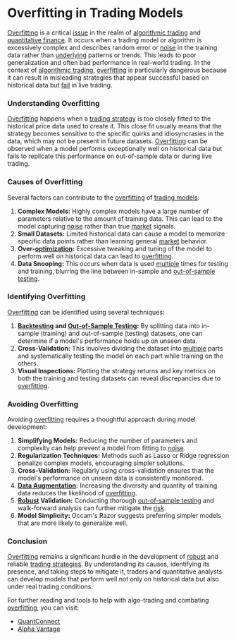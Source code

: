 # Overfitting in Trading Models

[Overfitting](../o/overfitting.md) is a critical [issue](../i/issue.md) in the realm of [algorithmic trading](../a/algorithmic_trading.md) and [quantitative finance](../q/quantitative_finance.md). It occurs when a trading model or algorithm is excessively complex and describes random error or [noise](../n/noise.md) in the training data rather than [underlying](../u/underlying.md) patterns or trends. This leads to poor generalization and often bad performance in real-world trading. In the context of [algorithmic trading](../a/algorithmic_trading.md), [overfitting](../o/overfitting.md) is particularly dangerous because it can result in misleading strategies that appear successful based on historical data but [fail](../f/fail.md) in live trading.

### Understanding Overfitting

[Overfitting](../o/overfitting.md) happens when a [trading strategy](../t/trading_strategy.md) is too closely fitted to the historical price data used to create it. This close fit usually means that the strategy becomes sensitive to the specific quirks and idiosyncrasies in the data, which may not be present in future datasets. [Overfitting](../o/overfitting.md) can be observed when a model performs exceptionally well on historical data but fails to replicate this performance on out-of-sample data or during live trading.

### Causes of Overfitting

Several factors can contribute to the [overfitting](../o/overfitting.md) of [trading models](../t/trading_models.md):

1. **Complex Models:** Highly complex models have a large number of parameters relative to the amount of training data. This can lead to the model capturing [noise](../n/noise.md) rather than true [market](../m/market.md) signals.
2. **Small Datasets:** Limited historical data can cause a model to memorize specific data points rather than learning general [market](../m/market.md) behavior.
3. **Over-[optimization](../o/optimization.md):** Excessive tweaking and tuning of the model to perform well on historical data can lead to [overfitting](../o/overfitting.md).
4. **Data Snooping:** This occurs when data is used [multiple](../m/multiple.md) times for testing and training, blurring the line between in-sample and [out-of-sample testing](../o/out-of-sample_testing.md).

### Identifying Overfitting

[Overfitting](../o/overfitting.md) can be identified using several techniques:

1. **[Backtesting](../b/backtesting.md) and [Out-of-Sample Testing](../o/out-of-sample_testing.md):** By splitting data into in-sample (training) and out-of-sample (testing) datasets, one can determine if a model's performance holds up on unseen data.
2. **Cross-Validation:** This involves dividing the dataset into [multiple](../m/multiple.md) parts and systematically testing the model on each part while training on the others.
3. **Visual Inspections:** Plotting the strategy returns and key metrics on both the training and testing datasets can reveal discrepancies due to [overfitting](../o/overfitting.md).

### Avoiding Overfitting

Avoiding [overfitting](../o/overfitting.md) requires a thoughtful approach during model development:

1. **Simplifying Models:** Reducing the number of parameters and complexity can help prevent a model from fitting to [noise](../n/noise.md).
2. **Regularization Techniques:** Methods such as Lasso or Ridge regression penalize complex models, encouraging simpler solutions.
3. **Cross-Validation:** Regularly using cross-validation ensures that the model's performance on unseen data is consistently monitored.
4. **[Data Augmentation](../d/data_augmentation.md):** Increasing the diversity and quantity of training data reduces the likelihood of [overfitting](../o/overfitting.md).
5. **[Robust](../r/robust.md) Validation:** Conducting thorough [out-of-sample testing](../o/out-of-sample_testing.md) and walk-forward analysis can further mitigate the [risk](../r/risk.md).
6. **Model Simplicity:** Occam's Razor suggests preferring simpler models that are more likely to generalize well.

### Conclusion

[Overfitting](../o/overfitting.md) remains a significant hurdle in the development of [robust](../r/robust.md) and reliable [trading strategies](../t/trading_strategies.md). By understanding its causes, identifying its presence, and taking steps to mitigate it, traders and quantitative analysts can develop models that perform well not only on historical data but also under real trading conditions.

For further reading and tools to help with algo-trading and combating [overfitting](../o/overfitting.md), you can visit:

- [QuantConnect](https://www.quantconnect.com/)
- [Alpha Vantage](https://www.alphavantage.co/)
